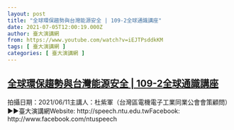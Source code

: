 ```yaml
---
layout: post
title: "全球環保趨勢與台灣能源安全 | 109-2全球通識講座"
date: 2021-07-05T12:00:19.000Z
author: 臺大演講網
from: https://www.youtube.com/watch?v=iEJTPsddkKM
tags: [ 臺大演講網 ]
categories: [ 臺大演講網 ]
---
```

<!--1625486419000-->
[全球環保趨勢與台灣能源安全 | 109-2全球通識講座](https://www.youtube.com/watch?v=iEJTPsddkKM)
------

<div>
拍攝日期：2021/06/11主講人：杜紫軍（台灣區電機電子工業同業公會會策顧問）►►臺大演講網Website: http://speech.ntu.edu.twFacebook: http://www.facebook.com/ntuspeech
</div>
